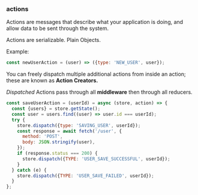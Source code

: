 ### actions

Actions are messages that describe what your application is doing, and allow data to be sent through the system.

Actions are serializable. Plain Objects.

Example:

```js
const newUserAction = (user) => ({type: 'NEW_USER', user});
```

You can freely dispatch multiple additional actions from inside an action; these are known as __Action Creators.__

_Dispatched_ Actions pass through all __middleware__ then through all reducers.

```js
const saveUserAction = (userId) = async (store, action) => {
  const {users} = store.getState();
  const user = users.find((user) => user.id === userId);
  try {
    store.dispatch({type: 'SAVING_USER', userId});
    const response = await fetch('/user', {
      method: 'POST',
      body: JSON.stringify(user),
    });
    if (response.status === 200) {
      store.dispatch({TYPE: 'USER_SAVE_SUCCESSFUL', userId});
    }
  } catch (e) {
    store.dispatch({TYPE: 'USER_SAVE_FAILED', userId});
  }
};
```
